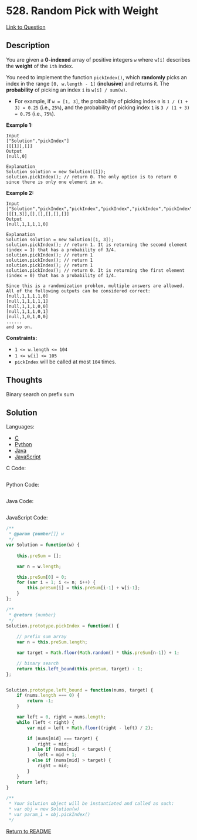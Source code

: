 # 528. Random Pick with Weight

[Link to Question](https://leetcode.com/problems/random-pick-with-weight/description/)



## Description

You are given a **0-indexed** array of positive integers `w` where `w[i]` describes the **weight** of the `ith` index.

You need to implement the function `pickIndex()`, which **randomly** picks an index in the range `[0, w.length - 1]` (**inclusive**) and returns it. The **probability** of picking an index `i` is `w[i] / sum(w)`.

- For example, if `w = [1, 3]`, the probability of picking index `0` is `1 / (1 + 3) = 0.25` (i.e., `25%`), and the probability of picking index `1` is `3 / (1 + 3) = 0.75` (i.e., `75%`).

 

**Example 1:**

```
Input
["Solution","pickIndex"]
[[[1]],[]]
Output
[null,0]

Explanation
Solution solution = new Solution([1]);
solution.pickIndex(); // return 0. The only option is to return 0 since there is only one element in w.
```

**Example 2:**

```
Input
["Solution","pickIndex","pickIndex","pickIndex","pickIndex","pickIndex"]
[[[1,3]],[],[],[],[],[]]
Output
[null,1,1,1,1,0]

Explanation
Solution solution = new Solution([1, 3]);
solution.pickIndex(); // return 1. It is returning the second element (index = 1) that has a probability of 3/4.
solution.pickIndex(); // return 1
solution.pickIndex(); // return 1
solution.pickIndex(); // return 1
solution.pickIndex(); // return 0. It is returning the first element (index = 0) that has a probability of 1/4.

Since this is a randomization problem, multiple answers are allowed.
All of the following outputs can be considered correct:
[null,1,1,1,1,0]
[null,1,1,1,1,1]
[null,1,1,1,0,0]
[null,1,1,1,0,1]
[null,1,0,1,0,0]
......
and so on.
```

 

**Constraints:**

- `1 <= w.length <= 104`
- `1 <= w[i] <= 105`
- `pickIndex` will be called at most `104` times.



## Thoughts

Binary search on prefix sum



## Solution

Languages:

- [C](#C)
- [Python](#python)
- [Java](#java)
- [JavaScript](#JavaScript)

<div id="C"></div>C Code:

```C

```

<div id="python"></div>Python Code:

```python

```

<div id="java"></div>Java Code:

```java

```

<div id="javascript"></div>JavaScript Code:

```javascript
/**
 * @param {number[]} w
 */
var Solution = function(w) {
    
    this.preSum = [];

    var n = w.length;

    this.preSum[0] = 0;
    for (var i = 1; i <= n; i++) {
        this.preSum[i] = this.preSum[i-1] + w[i-1];
    }
};

/**
 * @return {number}
 */
Solution.prototype.pickIndex = function() {
    
    // prefix sum array
    var n = this.preSum.length;

    var target = Math.floor(Math.random() * this.preSum[n-1]) + 1;

    // binary search
    return this.left_bound(this.preSum, target) - 1;
};


Solution.prototype.left_bound = function(nums, target) {
    if (nums.length === 0) {
        return -1;
    }

    var left = 0, right = nums.length;
    while (left < right) {
        var mid = left + Math.floor((right - left) / 2);

        if (nums[mid] === target) {
            right = mid;
        } else if (nums[mid] < target) {
            left = mid + 1;
        } else if (nums[mid] > target) {
            right = mid;
        }
    }
    return left;
}

/** 
 * Your Solution object will be instantiated and called as such:
 * var obj = new Solution(w)
 * var param_1 = obj.pickIndex()
 */
```

[Return to README](./../README.md)

